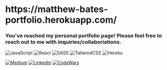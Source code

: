 <h1>https://matthew-bates-portfolio.herokuapp.com/</h1>


<h3>You've reached my personal portfolio page! Please feel free to reach out to me with inquiries/collaboriations.</h3>


![JavaScript](https://img.shields.io/badge/javascript-%23323330.svg?style=for-the-badge&logo=javascript&logoColor=%23F7DF1E)
![React](https://img.shields.io/badge/react-%2320232a.svg?style=for-the-badge&logo=react&logoColor=%2361DAFB)
![SASS](https://img.shields.io/badge/SASS-hotpink.svg?style=for-the-badge&logo=SASS&logoColor=white)
![TailwindCSS](https://img.shields.io/badge/tailwindcss-%2338B2AC.svg?style=for-the-badge&logo=tailwind-css&logoColor=white)
![Heroku](https://img.shields.io/badge/heroku-%23430098.svg?style=for-the-badge&logo=heroku&logoColor=white)

<div dir="auto">
 <a href="https://medium.com/@matthewhcbates" rel="nofollow"><img src="https://camo.githubusercontent.com/950e8ecc2b6a148d19c05aa792debba83b0978fbd99e3116871c1492d989ae34/68747470733a2f2f696d672e736869656c64732e696f2f62616467652f4d656469756d2d3041304130413f7374796c653d706c6173746963266c6f676f3d6d656469756d26636f6c6f72423d303030266c6162656c436f6c6f723d303030" alt="Medium" data-canonical-src="https://img.shields.io/badge/Medium-0A0A0A?style=plastic&amp;logo=medium&amp;colorB=000&amp;labelColor=000" style="max-width: 100%;"></a>
 <a href="https://www.linkedin.com/in/matthew-bates-71b7bb79/" rel="nofollow"><img src="https://camo.githubusercontent.com/69a8b7d4e3be8d85c62e861998f8f6a7a68d255e92577d2aeab1bf91c688e6c7/68747470733a2f2f696d672e736869656c64732e696f2f62616467652f2d4c696e6b6564496e2d626c61636b2e7376673f7374796c653d706c6173746963266c6f676f3d6c696e6b6564696e26636f6c6f72423d306136366332" alt="LinkedIn" data-canonical-src="https://img.shields.io/badge/-LinkedIn-black.svg?style=plastic&amp;logo=linkedin&amp;colorB=0a66c2" style="max-width: 100%;"></a>
 <a href="https://www.codewars.com/users/matthewhcbates" rel="nofollow"><img src="https://www.codewars.com/users/matthewhcbates/badges/micro" alt="CodeWars" data-canonical-src=https://www.codewars.com/users/matthewhcbates/badges/micro style="max-width: 100%;"></a>
</div>
